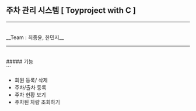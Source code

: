 ## 주차 관리 시스템 [ Toyproject with C ]

<hr>
<br>
__Team : 최종윤, 한민지__ 

<hr>
<br>
##### 기능<br>
```

- 회원 등록/ 삭제<br>
- 주차/출차 등록<br>
- 주차 현황 보기<br>
- 주차된 차량 조회하기<br>

```
